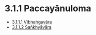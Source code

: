 

# 3.1.1 Paccayānuloma

* [3.1.1.1 Vibhaṅgavāra](3.1.1/3.1.1.1.md)
* [3.1.1.2 Saṅkhyāvāra](3.1.1/3.1.1.2.md)



